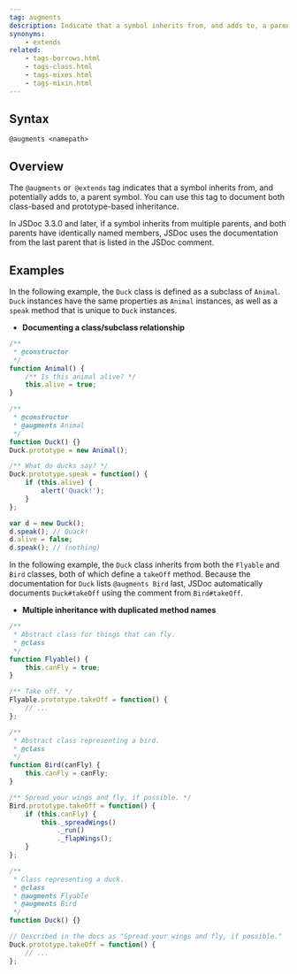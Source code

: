 ```yaml
---
tag: augments
description: Indicate that a symbol inherits from, and adds to, a parent symbol.
synonyms:
    - extends
related:
    - tags-borrows.html
    - tags-class.html
    - tags-mixes.html
    - tags-mixin.html
---
```


## Syntax

`@augments <namepath>`


## Overview

The `@augments` or` @extends` tag indicates that a symbol inherits from, and potentially adds to, a
parent symbol. You can use this tag to document both class-based and prototype-based inheritance.

In JSDoc 3.3.0 and later, if a symbol inherits from multiple parents, and both parents have
identically named members, JSDoc uses the documentation from the last parent that is listed in the
JSDoc comment.


## Examples

In the following example, the `Duck` class is defined as a subclass of `Animal`. `Duck` instances
have the same properties as `Animal` instances, as well as a `speak` method that is unique to `Duck`
instances.

* **Documenting a class/subclass relationship**

```js
/**
 * @constructor
 */
function Animal() {
    /** Is this animal alive? */
    this.alive = true;
}

/**
 * @constructor
 * @augments Animal
 */
function Duck() {}
Duck.prototype = new Animal();

/** What do ducks say? */
Duck.prototype.speak = function() {
    if (this.alive) {
        alert('Quack!');
    }
};

var d = new Duck();
d.speak(); // Quack!
d.alive = false;
d.speak(); // (nothing)
```


In the following example, the `Duck` class inherits from both the `Flyable` and `Bird` classes, both
of which define a `takeOff` method. Because the documentation for `Duck` lists `@augments Bird`
last, JSDoc automatically documents `Duck#takeOff` using the comment from `Bird#takeOff`.

* **Multiple inheritance with duplicated method names**

```js
/**
 * Abstract class for things that can fly.
 * @class
 */
function Flyable() {
    this.canFly = true;
}

/** Take off. */
Flyable.prototype.takeOff = function() {
    // ...
};

/**
 * Abstract class representing a bird.
 * @class
 */
function Bird(canFly) {
    this.canFly = canFly;
}

/** Spread your wings and fly, if possible. */
Bird.prototype.takeOff = function() {
    if (this.canFly) {
        this._spreadWings()
            ._run()
            ._flapWings();
    }
};

/**
 * Class representing a duck.
 * @class
 * @augments Flyable
 * @augments Bird
 */
function Duck() {}

// Described in the docs as "Spread your wings and fly, if possible."
Duck.prototype.takeOff = function() {
    // ...
};
```

